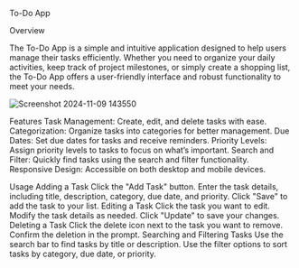 To-Do App

Overview

The To-Do App is a simple and intuitive application designed to help users manage their tasks efficiently. Whether you need to organize your daily activities, keep track of project milestones, or simply create a shopping list, the To-Do App offers a user-friendly interface and robust functionality to meet your needs.

![Screenshot 2024-11-09 143550](https://github.com/user-attachments/assets/fa9e0e4e-247d-4e20-8770-2f52f2fe7829)

Features
Task Management: Create, edit, and delete tasks with ease.
Categorization: Organize tasks into categories for better management.
Due Dates: Set due dates for tasks and receive reminders.
Priority Levels: Assign priority levels to tasks to focus on what’s important.
Search and Filter: Quickly find tasks using the search and filter functionality.
Responsive Design: Accessible on both desktop and mobile devices.

Usage
Adding a Task
Click the "Add Task" button.
Enter the task details, including title, description, category, due date, and priority.
Click "Save" to add the task to your list.
Editing a Task
Click the task you want to edit.
Modify the task details as needed.
Click "Update" to save your changes.
Deleting a Task
Click the delete icon next to the task you want to remove.
Confirm the deletion in the prompt.
Searching and Filtering Tasks
Use the search bar to find tasks by title or description.
Use the filter options to sort tasks by category, due date, or priority.

